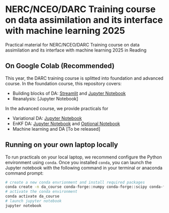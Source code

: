 # NERC/NCEO/DARC Training course on data assimilation and its interface with machine learning 2025
Practical material for NERC/NCEO/DARC Training course on data assimilation and its interface with machine learning 2025 in Reading

## On Google Colab (Recommended)
This year, the DARC training course is splitted into foundation and advanced course. In the foundation course, this repository covers:
- Building blocks of DA: [Streamlit](https://alisonfowler-da-training-oi-1-optimal-interpolation-3dxab6.streamlit.app/) and [Jupyter Notebook](https://colab.research.google.com/github/darc-reading/darc-training-2025/blob/main/Control_DA_components.ipynb) 
- Reanalysis: [Jupyter Notebook]

In the advanced course, we provide practicals for 
- Variational DA: [Jupyter Notebook](https://colab.research.google.com/github/darc-reading/darc-training-2025/blob/main/Controls_L96_Var.ipynb)
- EnKF DA: [Jupyter Notebook](https://colab.research.google.com/github/darc-reading/darc-training-2025/blob/main/Controls_L96_Enkf.ipynb) and [Optional Notebook](https://colab.research.google.com/github/darc-reading/darc-training-2025/blob/main/Controls_L63_Enkf.ipynb)
- Machine learning and DA [To be released]

## Running on your own laptop locally
To run practicals on your local laptop, we recommend configure the Python environment using `conda`. Once you installed `conda`, you can launch the Jupyter notebook with the following command in your terminal or anaconda command prompt:
```bash
# create a new conda envrionment and install required packages
conda create -n da_course conda-forge::numpy conda-forge::scipy conda-forge::matplotlib conda-forge::cartopy conda-forge::ipywidgets conda-forge::jupyter conda-forge::xarray conda-forge::dask conda-forge::netCDF4 conda-forge::bottleneck conda-forge::kagglehub
# activate the conda environment
conda activate da_course
# launch jupyter notebook
jupyter notebook
```
